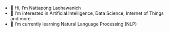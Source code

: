 - 👋 Hi, I’m Nattapong Laohawanich
- 👀 I’m interested in Artificial Intelligence, Data Science, Internet of Things and more.
- 🌱 I’m currently learning Natural Language Processing (NLP) 
